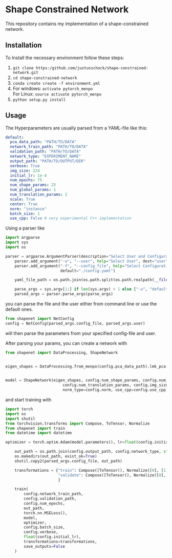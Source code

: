 # Shape Constrained Network

This repository contains my implementation of a shape-constrained network.

## Installation
To Install the necessary environment follow these steps:

1. `git clone https:/github.com/justusschock/shape-constrained-network.git`
2. `cd shape-constrained-network`
3. `conda create create -f environment.yml`
4. For windows: `activate pytorch_menpo`\
For Linux: `source activate pytorch_menpo`
5. `python setup.py install`

## Usage
The Hyperparameters are usually parsed from a YAML-file like this:

```YAML
default:
  pca_data_path: "PATH/TO/DATA"
  network_train_path: "PATH/TO/DATA"
  validation_path: "PATH/TO/DATA"
  network_type: "EXPERIMENT_NAME"
  output_path: "PATH/TO/OUTPUT/DIR"
  verbose: True
  img_size: 224
  initial_lr: 1e-4
  num_epochs: 75
  num_shape_params: 25
  num_global_params: 1
  num_translation_params: 2
  scale: True
  center: True
  norm: "instance"
  batch_size: 1
  use_cpp: False # very experimental C++ implementation
```

Using a parser like 

```python
import argparse
import sys
import os

parser = argparse.ArgumentParser(description="Select User and Configuration file")
    parser.add_argument("-u", "--user", help="Select User", dest="user", type=str, default="default")
    parser.add_argument("-f", "--config_file", help="Select Configuration file", dest="config_file", type=str,
                        default="./config.yaml")

    yaml_file_path = os.path.join(os.path.split(os.path.realpath(__file__))[0], "config.yaml")

    parse_args = sys.argv[1:] if len(sys.argv) > 1 else ["-u", "default", "-f", yaml_file_path]
    parsed_args = parser.parse_args(parse_args)
```

you can parse the file and the user either from command line or use the default ones.

```python
from shapenet import NetConfig
config = NetConfig(parsed_args.config_file, parsed_args.user)
```
will then parse the parameters from your specified config-file and user.

After parsing your params, you can create a network with

```python
from shapenet import DataProcessing, ShapeNetwork


eigen_shapes = DataProcessing.from_menpo(config.pca_data_path).lmk_pca(config.scale, config.center,
                                                                           n_components=config.num_shape_params)

model = ShapeNetwork(eigen_shapes, config.num_shape_params, config.num_global_params,
                         config.num_translation_params, config.img_size,
                         norm_type=config.norm, use_cpp=config.use_cpp)
```
and start training with 
```python
import torch
import os
import shutil
from torchvision.transforms import Compose, ToTensor, Normalize
from shapenet import train
from datetime import datetime

optimizer = torch.optim.Adam(model.parameters(), lr=float(config.initial_lr))

    out_path = os.path.join(config.output_path, config.network_type, str(datetime.now().strftime("%y-%m-%d_%H-%M-%S")))
    os.makedirs(out_path, exist_ok=True)
    shutil.copy2(parsed_args.config_file, out_path)

    transformations = {"train": Compose([ToTensor(), Normalize([0], [1])]),
                       "validate": Compose([ToTensor(), Normalize([0], [1])])
                       }

    train(
        config.network_train_path,
        config.validation_path,
        config.num_epochs,
        out_path,
        torch.nn.MSELoss(),
        model,
        optimizer,
        config.batch_size,
        config.verbose,
        float(config.initial_lr),
        transformations=transformations,
        save_outputs=False
    )
```